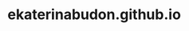 # ekaterinabudon.github.io
<div class="cont"></div>
<script type="text/javascript" src="./dist/bundle.js"></script>
